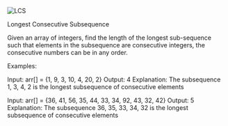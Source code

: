 ![LCS](https://user-images.githubusercontent.com/60091384/228991388-58c17eda-6e1a-4835-b2df-9bb9953f1f06.jpg)

Longest Consecutive Subsequence


Given an array of integers, find the length of the longest sub-sequence such that elements in the subsequence are consecutive integers, the consecutive numbers can be in any order. 

Examples:  

Input: arr[] = {1, 9, 3, 10, 4, 20, 2}
Output: 4
Explanation: The subsequence 1, 3, 4, 2 is the longest subsequence of consecutive elements

Input: arr[] = {36, 41, 56, 35, 44, 33, 34, 92, 43, 32, 42}
Output: 5
Explanation: The subsequence 36, 35, 33, 34, 32 is the longest subsequence of consecutive elements
